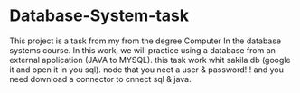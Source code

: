 # Database-System-task
This project is a task from my from the degree Computer In the database systems course. In this work, we will practice using a database from an external application (JAVA to MYSQL).
this task work whit sakila db (google it and open it in you sql).
node that you neet a user & password!!!
and you need download a connector to cnnect sql & java.

